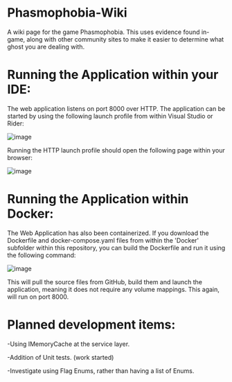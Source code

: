 # Phasmophobia-Wiki
A wiki page for the game Phasmophobia.  This uses evidence found in-game, along with other community sites to make it easier to determine what ghost you are dealing with.

# Running the Application within your IDE:
The web application listens on port 8000 over HTTP.  The application can be started by using the following launch profile from within Visual Studio or Rider:

![image](https://user-images.githubusercontent.com/94319888/215604371-f17a380b-a114-48fe-a30e-dbbc9773fbfb.png)

Running the HTTP launch profile should open the following page within your browser:

![image](https://user-images.githubusercontent.com/94319888/215604905-f7b32a8f-de54-4997-b48f-67c6d001c8cd.png)

# Running the Application within Docker:
The Web Application has also been containerized.  If you download the Dockerfile and docker-compose.yaml files from within the 'Docker' subfolder within this repository, you can build the Dockerfile and run it using the following command:

![image](https://user-images.githubusercontent.com/94319888/215612801-7a7bdaa3-86fb-4c9d-9006-bc0ec6f80b8d.png)

This will pull the source files from GitHub, build them and launch the application, meaning it does not require any volume mappings.  This again, will run on port 8000.

# Planned development items:
-Using IMemoryCache at the service layer.

-Addition of Unit tests. (work started)

-Investigate using Flag Enums, rather than having a list of Enums.
